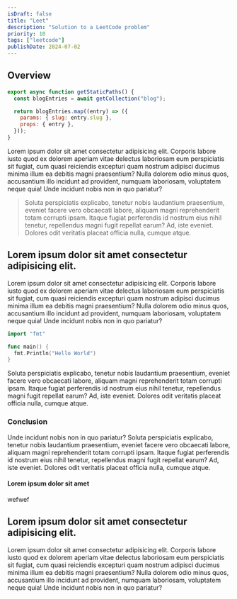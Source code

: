 ```yaml
---
isDraft: false
title: "Leet"
description: "Solution to a LeetCode problem"
priority: 10
tags: ["leetcode"]
publishDate: 2024-07-02
---
```


## Overview

```js
export async function getStaticPaths() {
  const blogEntries = await getCollection("blog");

  return blogEntries.map((entry) => ({
    params: { slug: entry.slug },
    props: { entry },
  }));
}
```

Lorem ipsum dolor sit amet consectetur adipisicing elit. Corporis labore iusto quod ex dolorem aperiam vitae delectus laboriosam eum perspiciatis sit fugiat, cum quasi reiciendis excepturi quam nostrum adipisci ducimus minima illum ea debitis magni praesentium? Nulla dolorem odio minus quos, accusantium illo incidunt ad provident, numquam laboriosam, voluptatem neque quia! Unde incidunt nobis non in quo pariatur?

> Soluta perspiciatis explicabo, tenetur nobis laudantium praesentium, eveniet facere vero obcaecati labore, aliquam magni reprehenderit totam corrupti ipsam. Itaque fugiat perferendis id nostrum eius nihil tenetur, repellendus magni fugit repellat earum? Ad, iste eveniet. Dolores odit veritatis placeat officia nulla, cumque atque.

## Lorem ipsum dolor sit amet consectetur adipisicing elit.

Lorem ipsum dolor sit amet consectetur adipisicing elit. Corporis labore iusto quod ex dolorem aperiam vitae delectus laboriosam eum perspiciatis sit fugiat, cum quasi reiciendis excepturi quam nostrum adipisci ducimus minima illum ea debitis magni praesentium? Nulla dolorem odio minus quos, accusantium illo incidunt ad provident, numquam laboriosam, voluptatem neque quia! Unde incidunt nobis non in quo pariatur?

```go
import "fmt"

func main() {
  fmt.Println("Hello World")
}
```

Soluta perspiciatis explicabo, tenetur nobis laudantium praesentium, eveniet facere vero obcaecati labore, aliquam magni reprehenderit totam corrupti ipsam. Itaque fugiat perferendis id nostrum eius nihil tenetur, repellendus magni fugit repellat earum? Ad, iste eveniet. Dolores odit veritatis placeat officia nulla, cumque atque.

### Conclusion

Unde incidunt nobis non in quo pariatur? Soluta perspiciatis explicabo, tenetur nobis laudantium praesentium, eveniet facere vero obcaecati labore, aliquam magni reprehenderit totam corrupti ipsam. Itaque fugiat perferendis id nostrum eius nihil tenetur, repellendus magni fugit repellat earum? Ad, iste eveniet. Dolores odit veritatis placeat officia nulla, cumque atque.

#### Lorem ipsum dolor sit amet

wefwef

## Lorem ipsum dolor sit amet consectetur adipisicing elit.

Lorem ipsum dolor sit amet consectetur adipisicing elit. Corporis labore iusto quod ex dolorem aperiam vitae delectus laboriosam eum perspiciatis sit fugiat, cum quasi reiciendis excepturi quam nostrum adipisci ducimus minima illum ea debitis magni praesentium? Nulla dolorem odio minus quos, accusantium illo incidunt ad provident, numquam laboriosam, voluptatem neque quia! Unde incidunt nobis non in quo pariatur?
